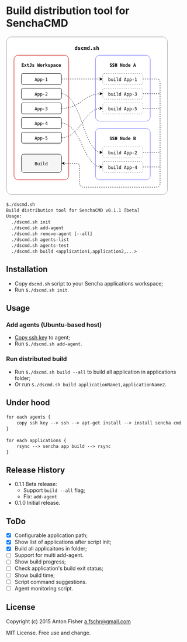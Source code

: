 # Build distribution tool for SenchaCMD

![Principle pic](https://github.com/antonfisher/dscmd/raw/master/docs/dscmd-principle.png)

```
$./dscmd.sh 
Build distribution tool for SenchaCMD v0.1.1 [beta]
Usage:
  ./dscmd.sh init
  ./dscmd.sh add-agent
  ./dscmd.sh remove-agent [--all]
  ./dscmd.sh agents-list
  ./dscmd.sh agents-test
  ./dscmd.sh build <application1,application2,...>
```

## Installation

* Copy `dscmd.sh` script to your Sencha applications workspace;
* Run `$./dscmd.sh init`.

## Usage

### Add agents (Ubuntu-based host)
* [Copy ssh key](https://www.digitalocean.com/community/tutorials/how-to-set-up-ssh-keys--2) to agent;
* Run `$./dscmd.sh add-agent`.

### Run distributed build
* Run `$./dscmd.sh build --all` to build all application in applications folder;
* Or run `$./dscmd.sh build applicationName1,applicationName2`.

## Under hood
```
for each agents {
    copy ssh key --> ssh --> apt-get install --> install sencha cmd
}

for each applications {
    rsync --> sencha app build --> rsync
}
```

## Release History
* 0.1.1 Beta release:
    * Support `build --all` flag;
    * Fix: `add-agent`
* 0.1.0 Initial release.

## ToDo
- [x] Configurable application path;
- [x] Show list of applications after script init;
- [x] Build all applicaitons in folder;
- [ ] Support for multi add-agent.
- [ ] Show build progress;
- [ ] Check application's build exit status;
- [ ] Show build time;
- [ ] Script command suggestions.
- [ ] Agent monitoring script.

## License
Copyright (c) 2015 Anton Fisher <a.fschr@gmail.com>

MIT License. Free use and change.

